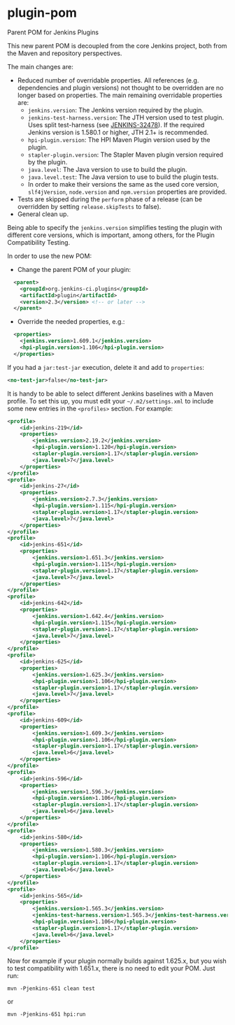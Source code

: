 # plugin-pom
Parent POM for Jenkins Plugins

This new parent POM is decoupled from the core Jenkins project, both from the Maven and repository perspectives.

The main changes are:
* Reduced number of overridable properties. All references (e.g. dependencies and plugin versions) not
thought to be overridden are no longer based on properties. The main remaining overridable properties are:
  * `jenkins.version`: The Jenkins version required by the plugin.
  * `jenkins-test-harness.version`: The JTH version used to test plugin.
  Uses split test-harness (see [JENKINS-32478](https://issues.jenkins-ci.org/browse/JENKINS-32478)).
  If the required Jenkins version is 1.580.1 or higher, JTH 2.1+ is recommended.
  * `hpi-plugin.version`: The HPI Maven Plugin version used by the plugin.
  * `stapler-plugin.version`: The Stapler Maven plugin version required by the plugin.
  * `java.level`: The Java version to use to build the plugin.
  * `java.level.test`: The Java version to use to build the plugin tests.
  * In order to make their versions the same as the used core version, `slf4jVersion`, `node.version` and `npm.version`
  properties are provided.
* Tests are skipped during the `perform` phase of a release (can be overridden by setting `release.skipTests` to false).
* General clean up.

Being able to specify the `jenkins.version` simplifies testing the plugin with different core versions, which is
important, among others, for the Plugin Compatibility Testing.

In order to use the new POM:
* Change the parent POM of your plugin:
```xml
  <parent>
    <groupId>org.jenkins-ci.plugins</groupId>
    <artifactId>plugin</artifactId>
    <version>2.3</version> <!-- or later -->
  </parent>
```
* Override the needed properties, e.g.:
```xml
  <properties>
    <jenkins.version>1.609.1</jenkins.version>
    <hpi-plugin.version>1.106</hpi-plugin.version>
  </properties>
```

If you had a `jar:test-jar` execution, delete it and add to `properties`:

```xml
<no-test-jar>false</no-test-jar>
```

It is handy to be able to select different Jenkins baselines with a Maven profile.
To set this up, you must edit your `~/.m2/settings.xml` to include some new entries in the `<profiles>` section.
For example:

```xml
<profile>
    <id>jenkins-219</id>
    <properties>
        <jenkins.version>2.19.2</jenkins.version>
        <hpi-plugin.version>1.120</hpi-plugin.version>
        <stapler-plugin.version>1.17</stapler-plugin.version>
        <java.level>7</java.level>
    </properties>
</profile>
<profile>
    <id>jenkins-27</id>
    <properties>
        <jenkins.version>2.7.3</jenkins.version>
        <hpi-plugin.version>1.115</hpi-plugin.version>
        <stapler-plugin.version>1.17</stapler-plugin.version>
        <java.level>7</java.level>
    </properties>
</profile>
<profile>
    <id>jenkins-651</id>
    <properties>
        <jenkins.version>1.651.3</jenkins.version>
        <hpi-plugin.version>1.115</hpi-plugin.version>
        <stapler-plugin.version>1.17</stapler-plugin.version>
        <java.level>7</java.level>
    </properties>
</profile>
<profile>
    <id>jenkins-642</id>
    <properties>
        <jenkins.version>1.642.4</jenkins.version>
        <hpi-plugin.version>1.115</hpi-plugin.version>
        <stapler-plugin.version>1.17</stapler-plugin.version>
        <java.level>7</java.level>
    </properties>
</profile>
<profile>
    <id>jenkins-625</id>
    <properties>
        <jenkins.version>1.625.3</jenkins.version>
        <hpi-plugin.version>1.106</hpi-plugin.version>
        <stapler-plugin.version>1.17</stapler-plugin.version>
        <java.level>7</java.level>
    </properties>
</profile>
<profile>
    <id>jenkins-609</id>
    <properties>
        <jenkins.version>1.609.3</jenkins.version>
        <hpi-plugin.version>1.106</hpi-plugin.version>
        <stapler-plugin.version>1.17</stapler-plugin.version>
        <java.level>6</java.level>
    </properties>
</profile>
<profile>
    <id>jenkins-596</id>
    <properties>
        <jenkins.version>1.596.3</jenkins.version>
        <hpi-plugin.version>1.106</hpi-plugin.version>
        <stapler-plugin.version>1.17</stapler-plugin.version>
        <java.level>6</java.level>
    </properties>
</profile>
<profile>
    <id>jenkins-580</id>
    <properties>
        <jenkins.version>1.580.3</jenkins.version>
        <hpi-plugin.version>1.106</hpi-plugin.version>
        <stapler-plugin.version>1.17</stapler-plugin.version>
        <java.level>6</java.level>
    </properties>
</profile>
<profile>
    <id>jenkins-565</id>
    <properties>
        <jenkins.version>1.565.3</jenkins.version>
        <jenkins-test-harness.version>1.565.3</jenkins-test-harness.version>
        <hpi-plugin.version>1.106</hpi-plugin.version>
        <stapler-plugin.version>1.17</stapler-plugin.version>
        <java.level>6</java.level>
    </properties>
</profile>
```

Now for example if your plugin normally builds against 1.625.x, but you wish to test compatibility with 1.651.x,
there is no need to edit your POM. Just run:

    mvn -Pjenkins-651 clean test

or

    mvn -Pjenkins-651 hpi:run
